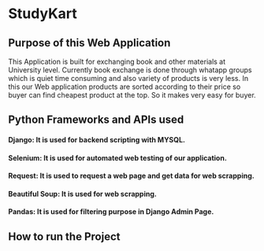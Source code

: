 # StudyKart
## Purpose of this Web Application

This Application is built for exchanging book and other materials at University level. Currently book exchange is done through whatapp groups which is quiet time consuming and also variety of products is very less. In this our Web application products are sorted according to their price so buyer can find cheapest product at the top. So it makes very easy for buyer.

## Python Frameworks and APIs used

#### Django: It is used for backend scripting with MYSQL.
#### Selenium: It is used for automated web testing of our application.
#### Request: It is used to request a web page and get data for web scrapping.
#### Beautiful Soup: It is used for web scrapping.
#### Pandas: It is used for filtering purpose in Django Admin Page.

## How to run the Project

